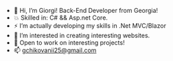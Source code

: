 - 👋 Hi, I’m Giorgi! Back-End Developer from Georgia!
- 💥 Skilled in: C# && Asp.net Core.
- ⚡ I’m actually developing my skills in .Net MVC/Blazor
- 👀 I’m interested in creating interesting websites.
- 💯 Open to work on interesting projects!
- 📫 gchikovanii25@gmail.com

